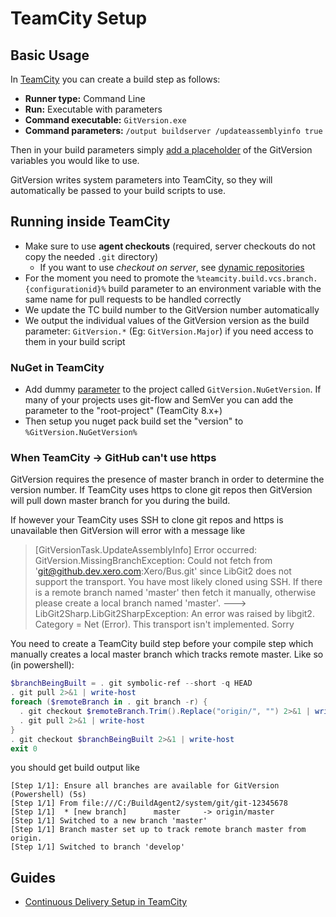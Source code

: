 # TeamCity Setup
## Basic Usage
In [TeamCity](https://www.jetbrains.com/teamcity/) you can create a build step as follows:

* **Runner type:** Command Line
* **Run:** Executable with parameters
* **Command executable:**  `GitVersion.exe`
* **Command parameters:** `/output buildserver /updateassemblyinfo true`

Then in your build parameters simply [add a placeholder](https://github.com/Particular/GitVersion/wiki/Variables#recommended-teamcity-setup) of the GitVersion variables you would like to use.

GitVersion writes system parameters into TeamCity, so they will automatically be passed to your build scripts to use.

## Running inside TeamCity
* Make sure to use **agent checkouts** (required, server checkouts do not copy the needed `.git` directory)
  - If you want to use *checkout on server*, see [dynamic repositories](dynamicRepositories.md)
* For the moment you need to promote the `%teamcity.build.vcs.branch.{configurationid}%` build parameter to an environment variable with the same name for pull requests to be handled correctly
* We update the TC build number to the GitVersion number automatically
* We output the individual values of the GitVersion version as the build parameter: `GitVersion.*` (Eg: `GitVersion.Major`) if you need access to them in your build script

### NuGet in TeamCity
* Add dummy [parameter](http://confluence.jetbrains.com/display/TCD8/Configuring+Build+Parameters) to
the project called `GitVersion.NuGetVersion`. If many of your projects uses git-flow and SemVer you
can add the parameter to the "root-project" (TeamCity 8.x+)
* Then setup you nuget pack build set the "version" to `%GitVersion.NuGetVersion%`

### When TeamCity -> GitHub can't use https
GitVersion requires the presence of master branch in order to determine the version number.  If TeamCity uses https to clone git repos then GitVersion will pull down master branch for you during the build.

If however your TeamCity uses SSH to clone git repos and https is unavailable then GitVersion will error with a message like

> [GitVersionTask.UpdateAssemblyInfo] Error occurred: GitVersion.MissingBranchException: Could not fetch from 'git@github.dev.xero.com:Xero/Bus.git' since LibGit2 does not support the transport. You have most likely cloned using SSH. If there is a remote branch named 'master' then fetch it manually, otherwise please create a local branch named 'master'. ---> LibGit2Sharp.LibGit2SharpException: An error was raised by libgit2. Category = Net (Error).
This transport isn't implemented. Sorry

You need to create a TeamCity build step before your compile step which manually creates a local master branch which tracks remote master.  Like so (in powershell):

```Powershell
$branchBeingBuilt = . git symbolic-ref --short -q HEAD  
. git pull 2>&1 | write-host
foreach ($remoteBranch in . git branch -r) {
  . git checkout $remoteBranch.Trim().Replace("origin/", "") 2>&1 | write-host
  . git pull 2>&1 | write-host  
}  
. git checkout $branchBeingBuilt 2>&1 | write-host  
exit 0
```

you should get build output like

```
[Step 1/1]: Ensure all branches are available for GitVersion (Powershell) (5s)
[Step 1/1] From file:///C:/BuildAgent2/system/git/git-12345678
[Step 1/1]  * [new branch]      master     -> origin/master
[Step 1/1] Switched to a new branch 'master'
[Step 1/1] Branch master set up to track remote branch master from origin.
[Step 1/1] Switched to branch 'develop'
```

## Guides
 - [Continuous Delivery Setup in TeamCity](http://jake.ginnivan.net/blog/2014/07/09/my-typical-teamcity-build-setup)
